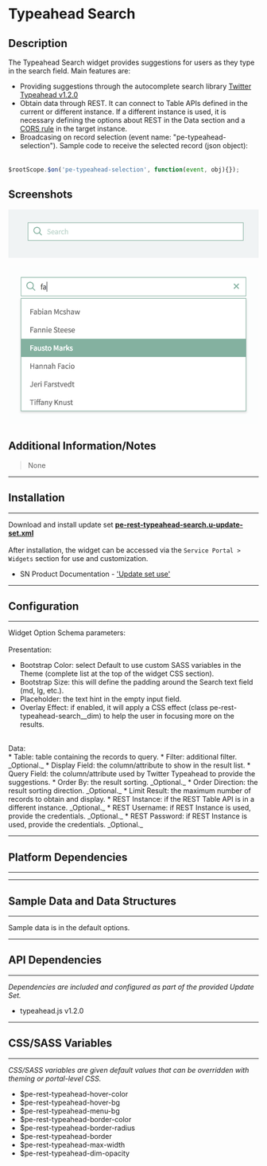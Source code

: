 # Typeahead Search

## Description

The Typeahead Search widget provides suggestions for users as they type in the search field. Main features are:
<br/>
* Providing suggestions through the autocomplete search library [Twitter Typeahead v1.2.0](https://github.com/corejavascript/typeahead.js)
* Obtain data through REST. It can connect to Table APIs defined in the current or different instance. If a different instance is used, it is necessary defining the options about REST in the Data section and a [CORS rule](https://docs.servicenow.com/bundle/london-application-development/page/integrate/inbound-rest/concept/c_CORSSupport.html) in the target instance.
* Broadcasing on record selection (event name: "pe-typeahead-selection"). Sample code to receive the selected record (json object):

```javascript

$rootScope.$on('pe-typeahead-selection', function(event, obj){});

```

## Screenshots
![](../images/pe-rest-typeahead-search-01.png)

![](../images/pe-rest-typeahead-search-02.png)

## Additional Information/Notes
> None
---
## Installation
---
Download and install update set **[pe-rest-typeahead-search.u-update-set.xml](https://github.com/platform-experience/serviceportal-widget-library/blob/master/pe-rest-typeahead-search/pe-rest-typeahead-search.u-update-set.xml)** <br/><br/>
After installation, the widget can be accessed via the `Service Portal > Widgets` section for use and customization.<br/>
* SN Product Documentation - ['Update set use'](https://docs.servicenow.com/bundle/london-application-development/page/build/system-update-sets/concept/update-set-procedures.html)

---
## Configuration
---
Widget Option Schema parameters:
<br/><br/>
Presentation:
<br/>
* Bootstrap Color: select Default to use custom SASS variables in the Theme (complete list at the top of the widget CSS section).
* Bootstrap Size: this will define the padding around the Search text field (md, lg, etc.).
* Placeholder: the text hint in the empty input field.
* Overlay Effect: if enabled, it will apply a CSS effect (class pe-rest-typeahead-search__dim) to help the user in focusing more on the results.
<br/>
Data:
<br/>
* Table: table containing the records to query.
* Filter: additional filter. _Optional._
* Display Field: the column/attribute to show in the result list.
* Query Field: the column/attribute used by Twitter Typeahead to provide the suggestions.
* Order By: the result sorting. _Optional._
* Order Direction: the result sorting direction. _Optional._
* Limit Result: the maximum number of records to obtain and display.
* REST Instance: if the REST Table API is in a different instance. _Optional._
* REST Username: if REST Instance is used, provide the credentials. _Optional._
* REST Password: if REST Instance is used, provide the credentials. _Optional._

---
## Platform Dependencies
---

---
## Sample Data and Data Structures
---
Sample data is in the default options.

---
## API Dependencies
---
<i>Dependencies are included and configured as part of the provided Update Set.</i>
* typeahead.js v1.2.0
---
## CSS/SASS Variables
---
_CSS/SASS variables are given default values that can be overridden with theming or portal-level CSS._
* $pe-rest-typeahead-hover-color
* $pe-rest-typeahead-hover-bg
* $pe-rest-typeahead-menu-bg
* $pe-rest-typeahead-border-color
* $pe-rest-typeahead-border-radius
* $pe-rest-typeahead-border
* $pe-rest-typeahead-max-width
* $pe-rest-typeahead-dim-opacity
